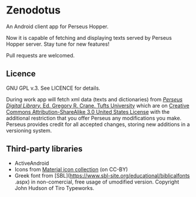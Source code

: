 # Zenodotus
An Android client app for Perseus Hopper.

Now it is capable of fetching and displaying texts served by Perseus Hopper
server. Stay tune for new features!

Pull requests are welcomed.

Licence
-------

GNU GPL v.3. See LICENCE for details.

During work app will fetch xml data (texts and dictionaries) from [*Perseus Digital Library.* Ed. Gregory R. Crane. Tufts University](http://www.perseus.tufts.edu) which are on [Creative Commons Attribution-ShareAlike 3.0 United States License](http://creativecommons.org/licenses/by-sa/3.0/us/) with the additional restriction that you offer Perseus any modifications you make. Perseus provides credit for all accepted changes, storing new additions in a versioning system.

Third-party libraries
---------------------

- ActiveAndroid
- Icons from [Material icon collection](https://www.google.com/design/icons/index.html) (on CC-BY)
- Greek font from [SBL](https://www.sbl-site.org/educational/biblicalfonts
.aspx) in non-comercial, free usage of umodified version. Copyright John Hudson
 of Tiro Typeworks.